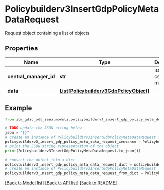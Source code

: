 # Policybuilderv3InsertGdpPolicyMetaDataRequest

Request object containing a list of objects.

## Properties

Name | Type | Description | Notes
------------ | ------------- | ------------- | -------------
**central_manager_id** | **str** | ID of central manager. | [optional] 
**data** | [**List[Policybuilderv3GdpPolicyObject]**](Policybuilderv3GdpPolicyObject.md) |  | [optional] 

## Example

```python
from ibm_gdsc_sdk_saas.models.policybuilderv3_insert_gdp_policy_meta_data_request import Policybuilderv3InsertGdpPolicyMetaDataRequest

# TODO update the JSON string below
json = "{}"
# create an instance of Policybuilderv3InsertGdpPolicyMetaDataRequest from a JSON string
policybuilderv3_insert_gdp_policy_meta_data_request_instance = Policybuilderv3InsertGdpPolicyMetaDataRequest.from_json(json)
# print the JSON string representation of the object
print(Policybuilderv3InsertGdpPolicyMetaDataRequest.to_json())

# convert the object into a dict
policybuilderv3_insert_gdp_policy_meta_data_request_dict = policybuilderv3_insert_gdp_policy_meta_data_request_instance.to_dict()
# create an instance of Policybuilderv3InsertGdpPolicyMetaDataRequest from a dict
policybuilderv3_insert_gdp_policy_meta_data_request_from_dict = Policybuilderv3InsertGdpPolicyMetaDataRequest.from_dict(policybuilderv3_insert_gdp_policy_meta_data_request_dict)
```
[[Back to Model list]](../README.md#documentation-for-models) [[Back to API list]](../README.md#documentation-for-api-endpoints) [[Back to README]](../README.md)


